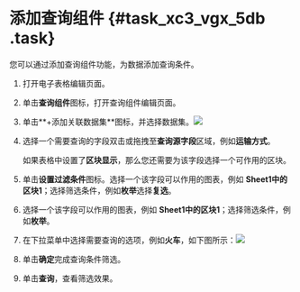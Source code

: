 # 添加查询组件 {#task_xc3_vgx_5db .task}

您可以通过添加查询组件功能，为数据添加查询条件。

1.   打开电子表格编辑页面。 
2.  单击**查询组件**图标，打开查询组件编辑页面。 
3.  单击**+添加关联数据集**图标，并选择数据集。![](http://static-aliyun-doc.oss-cn-hangzhou.aliyuncs.com/assets/img/9108/153631872811511_zh-CN.png)

 
4.  选择一个需要查询的字段双击或拖拽至**查询源字段**区域，例如**运输方式**。 

    如果表格中设置了**区块显示**，那么您还需要为该字段选择一个可作用的区块。

5.  单击**设置过滤条件**图标。选择一个该字段可以作用的图表，例如 **Sheet1中的区块1**；选择筛选条件，例如**枚举**选择**复选**。 
6.  选择一个该字段可以作用的图表，例如 **Sheet1中的区块1**；选择筛选条件，例如**枚举**。 
7.  在下拉菜单中选择需要查询的选项，例如**火车**，如下图所示：![](http://static-aliyun-doc.oss-cn-hangzhou.aliyuncs.com/assets/img/9108/153631872811454_zh-CN.png)

 
8.  单击**确定**完成查询条件筛选。 
9.  单击**查询**，查看筛选效果。 

